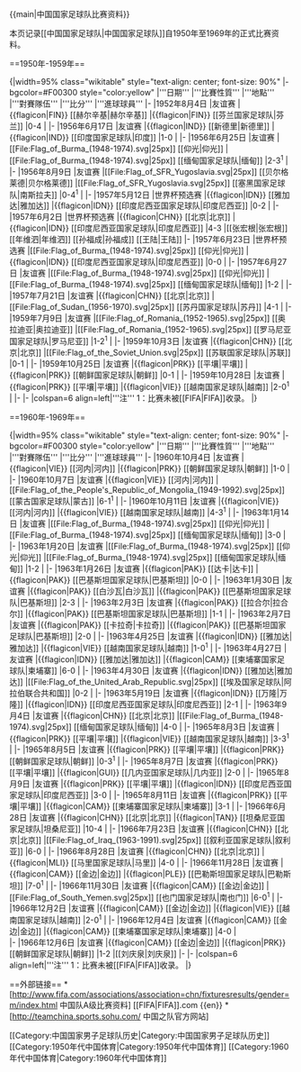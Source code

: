 {{main|中国国家足球队比赛资料}}

本页记录[[中国国家足球队|中国国家足球队]]自1950年至1969年的正式比赛资料。

==1950年-1959年==

{|width=95% class="wikitable" style="text-align: center; font-size: 90%"
|- bgcolor=#F00300 style="color:yellow"
|'''日期'''
|'''比賽性質'''
|'''地點'''
|'''對賽隊伍'''
|'''比分'''
|'''進球球員'''
|-
|1952年8月4日
|友谊赛
|{{flagicon|FIN}} [[赫尔辛基|赫尔辛基]]
|{{flagicon|FIN}} [[芬兰国家足球队|芬兰]]
|0-4
| 
|-
|1956年6月17日
|友谊赛
|{{flagicon|IND}} [[新德里|新德里]]
|{{flagicon|IND}} [[印度国家足球队|印度]]
|1-0
| 
|-
|1956年6月25日
|友谊赛
|[[File:Flag_of_Burma_(1948-1974).svg|25px]] [[仰光|仰光]]
|[[File:Flag_of_Burma_(1948-1974).svg|25px]] [[缅甸国家足球队|缅甸]]
|2-3<sup>1</sup>
| 
|-
|1956年8月9日
|友谊赛
|[[File:Flag_of_SFR_Yugoslavia.svg|25px]] [[贝尔格莱德|贝尔格莱德]]
|[[File:Flag_of_SFR_Yugoslavia.svg|25px]] [[塞黑国家足球队|南斯拉夫]]
|0-4<sup>1</sup>
| 
|-
|1957年5月12日
|世界杯预选赛
|{{flagicon|IDN}} [[雅加达|雅加达]]
|{{flagicon|IDN}} [[印度尼西亚国家足球队|印度尼西亚]]
|0-2
| 
|-
|1957年6月2日
|世界杯预选赛
|{{flagicon|CHN}} [[北京|北京]]
|{{flagicon|IDN}} [[印度尼西亚国家足球队|印度尼西亚]]
|4-3
|[[张宏根|张宏根]] [[年维泗|年维泗]] [[孙福成|孙福成]] [[王陆|王陆]]
|-
|1957年6月23日
|世界杯预选赛
|[[File:Flag_of_Burma_(1948-1974).svg|25px]] [[仰光|仰光]]
|{{flagicon|IDN}} [[印度尼西亚国家足球队|印度尼西亚]]
|0-0
| 
|-
|1957年6月27日
|友谊赛
|[[File:Flag_of_Burma_(1948-1974).svg|25px]] [[仰光|仰光]]
|[[File:Flag_of_Burma_(1948-1974).svg|25px]] [[缅甸国家足球队|缅甸]]
|1-2
| 
|-
|1957年7月21日
|友谊赛
|{{flagicon|CHN}} [[北京|北京]]
|[[File:Flag_of_Sudan_(1956-1970).svg|25px]] [[苏丹国家足球队|苏丹]]
|4-1
| 
|-
|1959年7月9日
|友谊赛
|[[File:Flag_of_Romania_(1952-1965).svg|25px]] [[奥拉迪亚|奥拉迪亚]]
|[[File:Flag_of_Romania_(1952-1965).svg|25px]] [[罗马尼亚国家足球队|罗马尼亚]]
|1-2<sup>1</sup>
| 
|-
|1959年10月3日
|友谊赛
|{{flagicon|CHN}} [[北京|北京]]
|[[File:Flag_of_the_Soviet_Union.svg|25px]] [[苏联国家足球队|苏联]]
|0-1
| 
|-
|1959年10月25日
|友谊赛
|{{flagicon|PRK}} [[平壤|平壤]]
|{{flagicon|PRK}} [[朝鲜国家足球队|朝鲜]]
|0-1
| 
|-
|1959年10月28日
|友谊赛
|{{flagicon|PRK}} [[平壤|平壤]]
|{{flagicon|VIE}} [[越南国家足球队|越南]]
|2-0<sup>1</sup>
| 
|-
|-
|colspan=6 align=left|'''注''' 1：比赛未被[[FIFA|FIFA]]收录。
|}

==1960年-1969年==

{|width=95% class="wikitable" style="text-align: center; font-size: 90%"
|- bgcolor=#F00300 style="color:yellow"
|'''日期'''
|'''比賽性質'''
|'''地點'''
|'''對賽隊伍'''
|'''比分'''
|'''進球球員'''
|-
|1960年10月4日
|友谊赛
|{{flagicon|VIE}} [[河内|河内]]
|{{flagicon|PRK}} [[朝鲜国家足球队|朝鲜]]
|1-0
| 
|-
|1960年10月7日
|友谊赛
|{{flagicon|VIE}} [[河内|河内]]
|[[File:Flag_of_the_People's_Republic_of_Mongolia_(1949-1992).svg|25px]] [[蒙古国家足球队|蒙古]]
|6-1<sup>1</sup>
| 
|-
|1960年10月11日
|友谊赛
|{{flagicon|VIE}} [[河内|河内]]
|{{flagicon|VIE}} [[越南国家足球队|越南]]
|4-3<sup>1</sup>
| 
|-
|1963年1月14日
|友谊赛
|[[File:Flag_of_Burma_(1948-1974).svg|25px]] [[仰光|仰光]]
|[[File:Flag_of_Burma_(1948-1974).svg|25px]] [[缅甸国家足球队|缅甸]]
|3-0
| 
|-
|1963年1月20日
|友谊赛
|[[File:Flag_of_Burma_(1948-1974).svg|25px]] [[仰光|仰光]]
|[[File:Flag_of_Burma_(1948-1974).svg|25px]] [[缅甸国家足球队|缅甸]]
|1-2
| 
|-
|1963年1月26日
|友谊赛
|{{flagicon|PAK}} [[达卡|达卡]]
|{{flagicon|PAK}} [[巴基斯坦国家足球队|巴基斯坦]]
|0-0
| 
|-
|1963年1月30日
|友谊赛
|{{flagicon|PAK}} [[白沙瓦|白沙瓦]]
|{{flagicon|PAK}} [[巴基斯坦国家足球队|巴基斯坦]]
|2-3
| 
|-
|1963年2月3日
|友谊赛
|{{flagicon|PAK}} [[拉合尔|拉合尔]]
|{{flagicon|PAK}} [[巴基斯坦国家足球队|巴基斯坦]]
|1-1
| 
|-
|1963年2月7日
|友谊赛
|{{flagicon|PAK}} [[卡拉奇|卡拉奇]]
|{{flagicon|PAK}} [[巴基斯坦国家足球队|巴基斯坦]]
|2-0
| 
|-
|1963年4月25日
|友谊赛
|{{flagicon|IDN}} [[雅加达|雅加达]]
|{{flagicon|VIE}} [[越南国家足球队|越南]]
|1-0<sup>1</sup>
| 
|-
|1963年4月27日
|友谊赛
|{{flagicon|IDN}} [[雅加达|雅加达]]
|{{flagicon|CAM}} [[柬埔寨国家足球队|柬埔寨]]
|6-0
| 
|-
|1963年4月30日
|友谊赛
|{{flagicon|IDN}} [[雅加达|雅加达]]
|[[File:Flag_of_the_United_Arab_Republic.svg|25px]] [[埃及国家足球队|阿拉伯联合共和国]]
|0-2
| 
|-
|1963年5月19日
|友谊赛
|{{flagicon|IDN}} [[万隆|万隆]]
|{{flagicon|IDN}} [[印度尼西亚国家足球队|印度尼西亚]]
|2-1
| 
|-
|1963年9月4日
|友谊赛
|{{flagicon|CHN}} [[北京|北京]]
|[[File:Flag_of_Burma_(1948-1974).svg|25px]] [[缅甸国家足球队|缅甸]]
|4-0
| 
|-
|1965年8月3日
|友谊赛
|{{flagicon|PRK}} [[平壤|平壤]]
|{{flagicon|VIE}} [[越南国家足球队|越南]]
|3-3<sup>1</sup>
| 
|-
|1965年8月5日
|友谊赛
|{{flagicon|PRK}} [[平壤|平壤]]
|{{flagicon|PRK}} [[朝鲜国家足球队|朝鲜]]
|0-3<sup>1</sup>
| 
|-
|1965年8月7日
|友谊赛
|{{flagicon|PRK}} [[平壤|平壤]]
|{{flagicon|GUI}} [[几内亚国家足球队|几内亚]]
|2-0
| 
|-
|1965年8月9日
|友谊赛
|{{flagicon|PRK}} [[平壤|平壤]]
|{{flagicon|IDN}} [[印度尼西亚国家足球队|印度尼西亚]]
|3-0
| 
|-
|1965年8月11日
|友谊赛
|{{flagicon|PRK}} [[平壤|平壤]]
|{{flagicon|CAM}} [[柬埔寨国家足球队|柬埔寨]]
|3-1
| 
|-
|1966年6月28日
|友谊赛
|{{flagicon|CHN}} [[北京|北京]]
|{{flagicon|TAN}} [[坦桑尼亚国家足球队|坦桑尼亚]]
|10-4
| 
|-
|1966年7月23日
|友谊赛
|{{flagicon|CHN}} [[北京|北京]]
|[[File:Flag_of_Iraq_(1963-1991).svg|25px]] [[叙利亚国家足球队|叙利亚]]
|6-0
| 
|-
|1966年8月28日
|友谊赛
|{{flagicon|CHN}} [[北京|北京]]
|{{flagicon|MLI}} [[马里国家足球队|马里]]
|4-0
|
|-
|1966年11月28日
|友谊赛
|{{flagicon|CAM}} [[金边|金边]]
|{{flagicon|PLE}} [[巴勒斯坦国家足球队|巴勒斯坦]]
|7-0<sup>1</sup>
| 
|-
|1966年11月30日
|友谊赛
|{{flagicon|CAM}} [[金边|金边]]
|[[File:Flag_of_South_Yemen.svg|25px]] [[也门国家足球队|南也门]]
|6-0<sup>1</sup>
| 
|-
|1966年12月2日
|友谊赛
|{{flagicon|CAM}} [[金边|金边]]
|{{flagicon|VIE}} [[越南国家足球队|越南]]
|2-0<sup>1</sup>
| 
|-
|1966年12月4日
|友谊赛
|{{flagicon|CAM}} [[金边|金边]]
|{{flagicon|CAM}} [[柬埔寨国家足球队|柬埔寨]]
|4-0
|  
|-
|1966年12月6日
|友谊赛
|{{flagicon|CAM}} [[金边|金边]]
|{{flagicon|PRK}} [[朝鲜国家足球队|朝鲜]]
|1-2
|[[刘庆泉|刘庆泉]] 
|-
|-
|colspan=6 align=left|'''注''' 1：比赛未被[[FIFA|FIFA]]收录。
|}

==外部链接==
*[http://www.fifa.com/associations/association=chn/fixturesresults/gender=m/index.html 中国队A级比赛资料] [[FIFA|FIFA]].com {{en}}
*[http://teamchina.sports.sohu.com/ 中国之队官方网站]

[[Category:中国国家男子足球队历史|Category:中国国家男子足球队历史]]
[[Category:1950年代中国体育|Category:1950年代中国体育]]
[[Category:1960年代中国体育|Category:1960年代中国体育]]